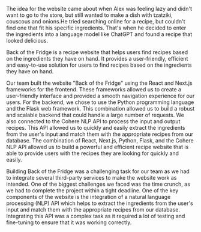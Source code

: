 The idea for the website came about when Alex was feeling lazy and didn't want to go to the store, but still wanted to make a dish with tzatziki, couscous and onions.He tried searching online for a recipe, but couldn't find one that fit his specific ingredients. That's when he decided to enter the ingredients into a language model like ChatGPT and found a recipe that looked delicious.

Back of the Fridge is a recipe website that helps users find recipes based on the ingredients they have on hand. It provides a user-friendly, efficient and easy-to-use solution for users to find recipes based on the ingredients they have on hand.

Our team built the website "Back of the Fridge" using the React and Next.js frameworks for the frontend. These frameworks allowed us to create a user-friendly interface and provided a smooth navigation experience for our users. For the backend, we chose to use the Python programming language and the Flask web framework. This combination allowed us to build a robust and scalable backend that could handle a large number of requests. We also connected to the Cohere NLP API to process the input and output recipes. This API allowed us to quickly and easily extract the ingredients from the user's input and match them with the appropriate recipes from our database. The combination of React, Next.js, Python, Flask, and the Cohere NLP API allowed us to build a powerful and efficient recipe website that is able to provide users with the recipes they are looking for quickly and easily.

Building Back of the Fridge was a challenging task for our team as we had to integrate several third-party services to make the website work as intended. One of the biggest challenges we faced was the time crunch, as we had to complete the project within a tight deadline. One of the key components of the website is the integration of a natural language processing (NLP) API which helps to extract the ingredients from the user's input and match them with the appropriate recipes from our database. Integrating this API was a complex task as it required a lot of testing and fine-tuning to ensure that it was working correctly.
